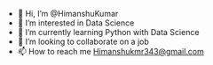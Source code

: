 - 👋 Hi, I’m @HimanshuKumar
- 👀 I’m interested in Data Science
- 🌱 I’m currently learning Python with Data Science
- 💞️ I’m looking to collaborate on a job
- 📫 How to reach me Himanshukmr343@gmail.com

<!---
HimanshuAnuragi/HimanshuAnuragi is a ✨ special ✨ repository because its `README.md` (this file) appears on your GitHub profile.
You can click the Preview link to take a look at your changes.
--->
